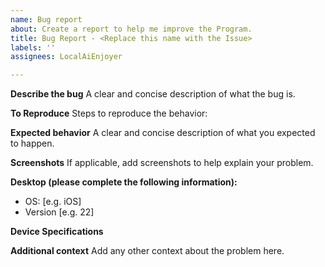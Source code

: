 ```yaml
---
name: Bug report
about: Create a report to help me improve the Program.
title: Bug Report - <Replace this name with the Issue>
labels: ''
assignees: LocalAiEnjoyer

---
```


**Describe the bug**
A clear and concise description of what the bug is.

**To Reproduce**
Steps to reproduce the behavior:

**Expected behavior**
A clear and concise description of what you expected to happen.

**Screenshots**
If applicable, add screenshots to help explain your problem.

**Desktop (please complete the following information):**
 - OS: [e.g. iOS]
 - Version [e.g. 22]

**Device Specifications**

**Additional context**
Add any other context about the problem here.
